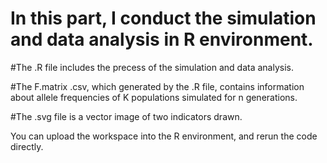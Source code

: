 # In this part, I conduct the simulation and data analysis in R environment.

#The .R file includes the precess of the simulation and data analysis.

#The F.matrix .csv, which generated by the .R file, contains information about allele frequencies of K populations simulated for n generations.

#The .svg file is a vector image of two indicators drawn.

You can upload the workspace into the R environment, and rerun the code directly.
